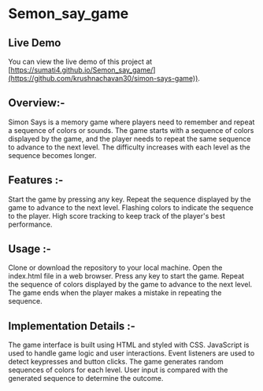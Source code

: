 # Semon_say_game

## Live Demo

You can view the live demo of this project at [https://sumati4.github.io/Semon_say_game/](https://github.com/krushnachavan30/simon-says-game)).


## Overview:-
Simon Says is a memory game where players need to remember and repeat a sequence of colors or sounds. The game starts with a sequence of colors displayed by the game, and the player needs to repeat the same sequence to advance to the next level. The difficulty increases with each level as the sequence becomes longer.

## Features :-
Start the game by pressing any key.
Repeat the sequence displayed by the game to advance to the next level.
Flashing colors to indicate the sequence to the player.
High score tracking to keep track of the player's best performance.

## Usage :-
Clone or download the repository to your local machine.
Open the index.html file in a web browser.
Press any key to start the game.
Repeat the sequence of colors displayed by the game to advance to the next level.
The game ends when the player makes a mistake in repeating the sequence.

## Implementation Details :-
The game interface is built using HTML and styled with CSS.
JavaScript is used to handle game logic and user interactions.
Event listeners are used to detect keypresses and button clicks.
The game generates random sequences of colors for each level.
User input is compared with the generated sequence to determine the outcome.

